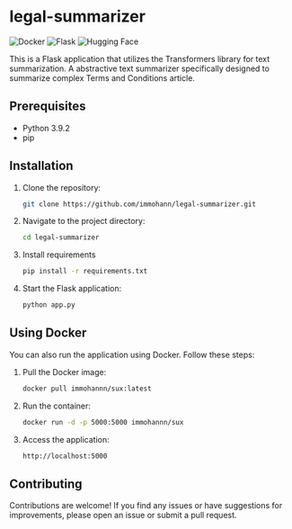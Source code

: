 
# legal-summarizer
![Docker](https://img.shields.io/badge/Docker-19.03%2B-blue.svg)
![Flask](https://img.shields.io/badge/Flask-2.0%2B-orange.svg)
![Hugging Face](https://img.shields.io/badge/Hugging%20Face-4.12%2B-brightgreen.svg)

This is a Flask application that utilizes the Transformers library for text summarization. A abstractive text summarizer specifically designed to summarize complex Terms and Conditions article. 
 
## Prerequisites

- Python 3.9.2
- pip

## Installation

1. Clone the repository:

   ```bash
   git clone https://github.com/immohann/legal-summarizer.git

2. Navigate to the project directory:
    ```bash
    cd legal-summarizer

3. Install requirements
    ```bash    
    pip install -r requirements.txt

4. Start the Flask application:
    ```bash
    python app.py

## Using Docker

You can also run the application using Docker. Follow these steps:

1. Pull the Docker image:
    ```bash
    docker pull immohannn/sux:latest
2. Run the container:
    ```bash
    docker run -d -p 5000:5000 immohannn/sux
3. Access the application:
    ```bash
    http://localhost:5000   

## Contributing
Contributions are welcome! If you find any issues or have suggestions for improvements, please open an issue or submit a pull request.
